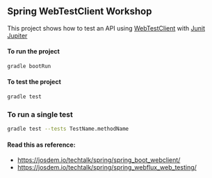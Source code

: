 Spring WebTestClient Workshop
----------------------------------------

This project shows how to test an API using [WebTestClient](https://docs.spring.io/spring/docs/current/javadoc-api/org/springframework/test/web/reactive/server/WebTestClient.html) with [Junit Jupiter](https://junit.org/junit5/docs/current/user-guide/)

#### To run the project

```bash
gradle bootRun
```

#### To test the project

```bash
gradle test
```

### To run a single test

```bash
gradle test --tests TestName.methodName
```

#### Read this as reference:

* https://josdem.io/techtalk/spring/spring_boot_webclient/
* https://josdem.io/techtalk/spring/spring_webflux_web_testing/